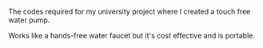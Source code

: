 The codes required for my university project where I created a touch free water pump.

Works like a hands-free water faucet but it's cost effective and is portable.
